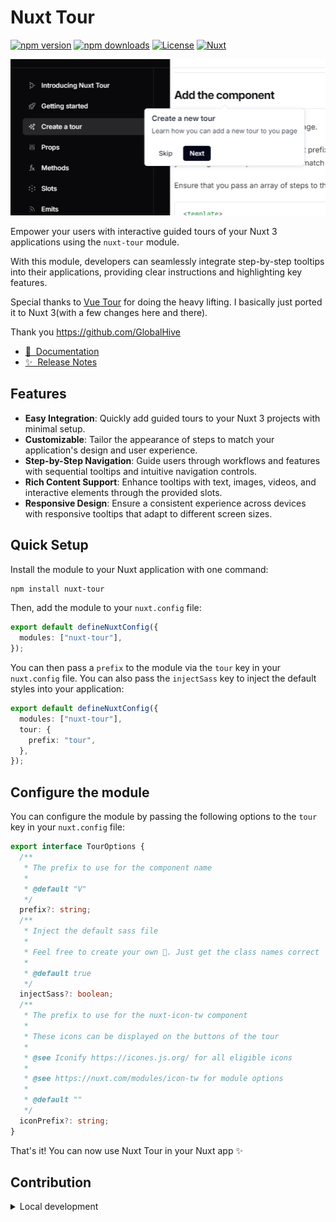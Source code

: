 <!--
Get your module up and running quickly.

Find and replace all on all files (CMD+SHIFT+F):
- Name: Nuxt Tour
- Package name: nuxt-tour
- Description: Empower your users with interactive guided tours of your Nuxt 3 applications using the nuxt-tour module. With this versatile tool, developers can seamlessly integrate step-by-step tooltips and popovers into their applications, providing clear instructions and highlighting key features.
-->

# Nuxt Tour

[![npm version][npm-version-src]][npm-version-href]
[![npm downloads][npm-downloads-src]][npm-downloads-href]
[![License][license-src]][license-href]
[![Nuxt][nuxt-src]][nuxt-href]

<img alt="Docs Cover" src="./nuxt-tour.png" style="max-height: 250px; width: 100%; object-fit: cover; object-position: 0 20%"/>

<br/>

Empower your users with interactive guided tours of your Nuxt 3 applications using the `nuxt-tour` module.

With this module, developers can seamlessly integrate step-by-step tooltips into their applications, providing clear instructions and highlighting key features.

Special thanks to [Vue Tour](https://github.com/GlobalHive/vuejs-tour/tree/master) for doing the heavy lifting. I basically just ported it to Nuxt 3(with a few changes here and there).

Thank you https://github.com/GlobalHive

- [📖 &nbsp;Documentation](https://nuxt-tour.behonbaker.com/)
- [✨ &nbsp;Release Notes](/CHANGELOG.md)
  <!-- - [🏀 Online playground](https://stackblitz.com/github/your-org/nuxt-tour?file=playground%2Fapp.vue) -->

## Features

<!-- Highlight some of the features your module provide here -->

- **Easy Integration**: Quickly add guided tours to your Nuxt 3 projects with minimal setup.
- **Customizable**: Tailor the appearance of steps to match your application's design and user experience.
- **Step-by-Step Navigation**: Guide users through workflows and features with sequential tooltips and intuitive navigation controls.
- **Rich Content Support**: Enhance tooltips with text, images, videos, and interactive elements through the provided slots.
- **Responsive Design**: Ensure a consistent experience across devices with responsive tooltips that adapt to different screen sizes.

## Quick Setup

Install the module to your Nuxt application with one command:

```bash
npm install nuxt-tour
```

Then, add the module to your `nuxt.config` file:

```ts
export default defineNuxtConfig({
  modules: ["nuxt-tour"],
});
```

You can then pass a `prefix` to the module via the `tour` key in your `nuxt.config` file. You can also pass the `injectSass` key to inject the default styles into your application:

```ts
export default defineNuxtConfig({
  modules: ["nuxt-tour"],
  tour: {
    prefix: "tour",
  },
});
```

## Configure the module

You can configure the module by passing the following options to the `tour` key in your `nuxt.config` file:

```ts
export interface TourOptions {
  /**
   * The prefix to use for the component name
   *
   * @default "V"
   */
  prefix?: string;
  /**
   * Inject the default sass file
   *
   * Feel free to create your own 🙂. Just get the class names correct
   *
   * @default true
   */
  injectSass?: boolean;
  /**
   * The prefix to use for the nuxt-icon-tw component
   *
   * These icons can be displayed on the buttons of the tour
   *
   * @see Iconify https://icones.js.org/ for all eligible icons
   *
   * @see https://nuxt.com/modules/icon-tw for module options
   *
   * @default ""
   */
  iconPrefix?: string;
}
```

That's it! You can now use Nuxt Tour in your Nuxt app ✨

## Contribution

<details>
  <summary>Local development</summary>
  
  ```bash
  # Install dependencies
  npm install
  
  # Generate type stubs
  npm run dev:prepare
  
  # Develop with the playground
  npm run dev
  
  # Build the playground
  npm run dev:build
  
  # Run ESLint
  npm run lint
  
  # Run Vitest
  npm run test
  npm run test:watch
  
  # Release new version
  npm run release
  ```

</details>

<!-- Badges -->

[npm-version-src]: https://img.shields.io/npm/v/nuxt-tour/latest.svg?style=flat&colorA=020420&colorB=00DC82
[npm-version-href]: https://npmjs.com/package/nuxt-tour
[npm-downloads-src]: https://img.shields.io/npm/dm/nuxt-tour.svg?style=flat&colorA=020420&colorB=00DC82
[npm-downloads-href]: https://npmjs.com/package/nuxt-tour
[license-src]: https://img.shields.io/npm/l/nuxt-tour.svg?style=flat&colorA=020420&colorB=00DC82
[license-href]: https://npmjs.com/package/nuxt-tour
[nuxt-src]: https://img.shields.io/badge/Nuxt-020420?logo=nuxt.js
[nuxt-href]: https://nuxt.com
